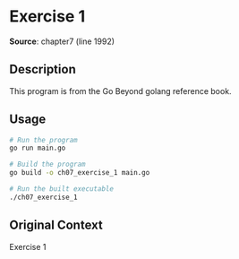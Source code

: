 # Exercise 1

**Source**: chapter7 (line 1992)

## Description

This program is from the Go Beyond golang reference book.

## Usage

```bash
# Run the program
go run main.go

# Build the program
go build -o ch07_exercise_1 main.go

# Run the built executable
./ch07_exercise_1
```

## Original Context

Exercise 1
